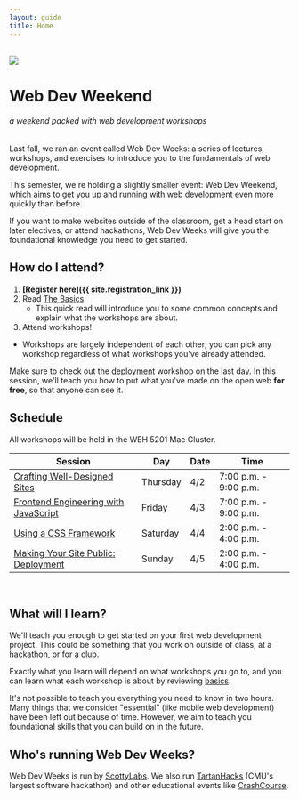 ```yaml
---
layout: guide
title: Home
---
```


<br>

<img class="hero-logo" src="/wdw/assets/img/logo.svg">

# Web Dev Weekend

###### a weekend packed with web development workshops

Last fall, we ran an event called Web Dev Weeks: a series of lectures,
workshops, and exercises to introduce you to the fundamentals of web
development.

This semester, we're holding a slightly smaller event: Web Dev Weekend, which
aims to get you up and running with web development even more quickly than
before.

If you want to make websites outside of the classroom, get a head start on later
electives, or attend hackathons, Web Dev Weeks will give you the foundational
knowledge you need to get started.


## How do I attend?

1. __[Register here]({{ site.registration_link }})__
2. Read [The Basics][basics]
   - This quick read will introduce you to some common concepts and explain what
     the workshops are about.
3. Attend workshops!
  - Workshops are largely independent of each other; you can pick any workshop
  regardless of what workshops you've already attended.

Make sure to check out the [deployment][deployment] workshop on the last day. In
this session, we'll teach you how to put what you've made on the open web __for
free__, so that anyone can see it.


## Schedule

All workshops will be held in the WEH 5201 Mac Cluster.

| Session                                           | Day      | Date | Time                  |
| -------                                           | ---      | ---- | ----                  |
| [Crafting Well-Designed Sites][design]            | Thursday | 4/2  | 7:00 p.m. - 9:00 p.m. |
| [Frontend Engineering with JavaScript][frontend]  | Friday   | 4/3  | 7:00 p.m. - 9:00 p.m. |
| [Using a CSS Framework][css]                      | Saturday | 4/4  | 2:00 p.m. - 4:00 p.m. |
| [Making Your Site Public: Deployment][deployment] | Sunday   | 4/5  | 2:00 p.m. - 4:00 p.m. |

<br>


## What will I learn?

We'll teach you enough to get started on your first web development project.
This could be something that you work on outside of class, at a hackathon, or
for a club.

Exactly what you learn will depend on what workshops you go to, and you can
learn what each workshop is about by reviewing [basics][basics].

It's not possible to teach you everything you need to know in two hours. Many
things that we consider "essential" (like mobile web development) have been left
out because of time. However, we aim to teach you foundational skills that you
can build on in the future.


## Who's running Web Dev Weeks?

Web Dev Weeks is run by [ScottyLabs](http://scottylabs.org). We also run
[TartanHacks](http://tartanhacks.com/) (CMU's largest software hackathon) and
other educational events like
[CrashCourse](http://scottylabs.org/crashcourse/).

[basics]: basics/
[html]: html/
[css]: css/
[design]: design/
[frontend]: frontend/
[backend]: backend/
[deployment]: deployment/
